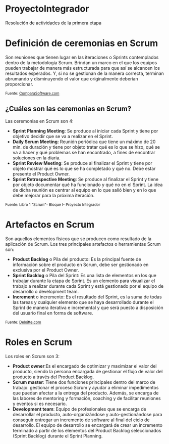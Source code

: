 # ProyectoIntegrador
Resolución de actividades de la primera etapa 

# Definición de ceremonias en Scrum
Son reuniones que tienen lugar en las iteraciones o Sprints contemplados dentro de la metodología Scrum.
Brindan un marco en el que los equipos pueden trabajar de manera más estructurada para que así se alcancen los resultados esperados. Y, si no se gestionan de la manera correcta, terminan abrumando y disminuyendo el valor que originalmente deberían proporcionar.

<sub>Fuente: [ComparaSoftware.com](https://blog.comparasoftware.com/ceremonias-de-scrum/)</sub>

## ¿Cuáles son las  ceremonias en Scrum?
Las ceremonias en Scrum son 4: 
- **Sprint Planning Meeting**: Se produce al iniciar cada Sprint y tiene por objetivo decidir que se va a realizar en el Sprint.
- **Daily Scrum Meeting**: Reunión periódica que tiene un máximo de 20 min. de duración y tiene por objeto tratar qué es lo que se hizo, qué se va a hacer y qué problemas se han encontrado, a fines de encontrar soluciones en la diaria.
- **Sprint Review Meeting**: Se produce al finalizar el Sprint y tiene por objeto mostrar qué es lo que se ha completado y qué no. Debe estar presente el 
Product Owner.
- **Sprint Retrospective Meeting**:  Se produce al finalizar el Sprint y tiene por objeto documentar qué ha funcionado y qué no en el Sprint. La idea de dicha reunión es centrar al equipo en lo que salió bien y en lo que debe mejorar para la próxima iteración.

<sub>Fuente: Libro 1 "Scrum"- Bloque I- Proyecto Integrador</sub>

# Artefactos en Scrum
Son aquellos elementos físicos que se producen como resultado de la aplicación de Scrum. 
Los tres principales artefactos o herramientas Scrum son: 
- **Product Backlog** o Pila del producto: Es la principal fuente de información sobre el producto en Scrum, debe ser gestionado en exclusiva por el Product Owner.
- **Sprint Backlog** o Pila del Sprint: Es una lista de elementos en los que trabajar durante la etapa de Sprint. Es un elemento para visualizar el trabajo a realizar durante cada Sprint y está gestionado por el equipo de desarrollo o development team. 
- **Increment** o incremento: Es el resultado del Sprint, es la suma de todas las tareas y cualquier elemento que se haya desarrollado durante el Sprint de manera iterativa e incremental y que será puesto a disposición del usuario final en forma de software.

<sub>Fuente: [Deloitte.com](https://www2.deloitte.com/es/es/pages/technology/articles/artefactos-scrum.html)</sub>

# Roles en Scrum
Los roles en Scrum son 3:
- **Product owner**:Es el encargado de optimizar y maximizar el valor del producto, siendo la persona encargada de gestionar el flujo de valor del producto a través del Product Backlog.
- **Scrum master**: Tiene dos funciones principales dentro del marco de trabajo: gestionar el proceso Scrum y ayudar a eliminar impedimentos que puedan afectar a la entrega del producto. Además, se encarga de las labores de mentoring y formación, coaching y de facilitar reuniones y eventos si es necesario.
- **Development team**: Equipo de profesionales que se encarga de desarrollar el producto, auto-organizándose y auto-gestionándose para conseguir entregar un incremento de software al final del ciclo de desarrollo.
El equipo de desarrollo se encargará de crear un incremento terminado a partir de los elementos del Product Backlog seleccionados (Sprint Backlog) durante el Sprint Planning.
